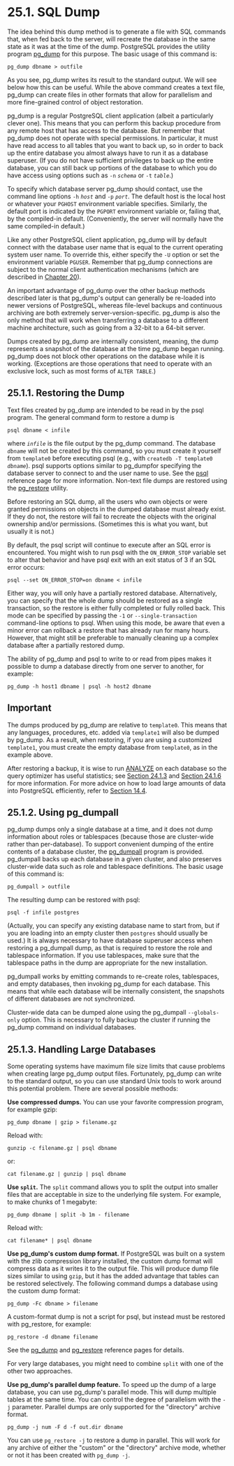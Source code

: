 # 25.1. SQL Dump

The idea behind this dump method is to generate a file with SQL commands that, when fed back to the server, will recreate the database in the same state as it was at the time of the dump. PostgreSQL provides the utility program [pg\_dump](https://www.postgresql.org/docs/10/static/app-pgdump.html) for this purpose. The basic usage of this command is:

```text
pg_dump dbname > outfile
```

As you see, pg\_dump writes its result to the standard output. We will see below how this can be useful. While the above command creates a text file, pg\_dump can create files in other formats that allow for parallelism and more fine-grained control of object restoration.

pg\_dump is a regular PostgreSQL client application \(albeit a particularly clever one\). This means that you can perform this backup procedure from any remote host that has access to the database. But remember that pg\_dump does not operate with special permissions. In particular, it must have read access to all tables that you want to back up, so in order to back up the entire database you almost always have to run it as a database superuser. \(If you do not have sufficient privileges to back up the entire database, you can still back up portions of the database to which you do have access using options such as `-n` _`schema`_ or `-t` _`table`_.\)

To specify which database server pg\_dump should contact, use the command line options `-h` _`host`_ and `-p` _`port`_. The default host is the local host or whatever your `PGHOST` environment variable specifies. Similarly, the default port is indicated by the `PGPORT` environment variable or, failing that, by the compiled-in default. \(Conveniently, the server will normally have the same compiled-in default.\)

Like any other PostgreSQL client application, pg\_dump will by default connect with the database user name that is equal to the current operating system user name. To override this, either specify the `-U` option or set the environment variable `PGUSER`. Remember that pg\_dump connections are subject to the normal client authentication mechanisms \(which are described in [Chapter 20](https://www.postgresql.org/docs/10/static/client-authentication.html)\).

An important advantage of pg\_dump over the other backup methods described later is that pg\_dump's output can generally be re-loaded into newer versions of PostgreSQL, whereas file-level backups and continuous archiving are both extremely server-version-specific. pg\_dump is also the only method that will work when transferring a database to a different machine architecture, such as going from a 32-bit to a 64-bit server.

Dumps created by pg\_dump are internally consistent, meaning, the dump represents a snapshot of the database at the time pg\_dump began running. pg\_dump does not block other operations on the database while it is working. \(Exceptions are those operations that need to operate with an exclusive lock, such as most forms of `ALTER TABLE`.\)

## 25.1.1. Restoring the Dump

Text files created by pg\_dump are intended to be read in by the psql program. The general command form to restore a dump is

```text
psql dbname < infile
```

where _`infile`_ is the file output by the pg\_dump command. The database _`dbname`_ will not be created by this command, so you must create it yourself from `template0` before executing psql \(e.g., with `createdb -T template0` _`dbname`_\). psql supports options similar to pg\_dumpfor specifying the database server to connect to and the user name to use. See the [psql](https://www.postgresql.org/docs/10/static/app-psql.html) reference page for more information. Non-text file dumps are restored using the [pg\_restore](https://www.postgresql.org/docs/10/static/app-pgrestore.html) utility.

Before restoring an SQL dump, all the users who own objects or were granted permissions on objects in the dumped database must already exist. If they do not, the restore will fail to recreate the objects with the original ownership and/or permissions. \(Sometimes this is what you want, but usually it is not.\)

By default, the psql script will continue to execute after an SQL error is encountered. You might wish to run psql with the `ON_ERROR_STOP` variable set to alter that behavior and have psql exit with an exit status of 3 if an SQL error occurs:

```text
psql --set ON_ERROR_STOP=on dbname < infile
```

Either way, you will only have a partially restored database. Alternatively, you can specify that the whole dump should be restored as a single transaction, so the restore is either fully completed or fully rolled back. This mode can be specified by passing the `-1` or `--single-transaction` command-line options to psql. When using this mode, be aware that even a minor error can rollback a restore that has already run for many hours. However, that might still be preferable to manually cleaning up a complex database after a partially restored dump.

The ability of pg\_dump and psql to write to or read from pipes makes it possible to dump a database directly from one server to another, for example:

```text
pg_dump -h host1 dbname | psql -h host2 dbname
```

## Important

The dumps produced by pg\_dump are relative to `template0`. This means that any languages, procedures, etc. added via `template1` will also be dumped by pg\_dump. As a result, when restoring, if you are using a customized `template1`, you must create the empty database from `template0`, as in the example above.

After restoring a backup, it is wise to run [ANALYZE](https://www.postgresql.org/docs/10/static/sql-analyze.html) on each database so the query optimizer has useful statistics; see [Section 24.1.3](https://www.postgresql.org/docs/10/static/routine-vacuuming.html#VACUUM-FOR-STATISTICS) and [Section 24.1.6](https://www.postgresql.org/docs/10/static/routine-vacuuming.html#AUTOVACUUM) for more information. For more advice on how to load large amounts of data into PostgreSQL efficiently, refer to [Section 14.4](https://www.postgresql.org/docs/10/static/populate.html).

## 25.1.2. Using pg\_dumpall

pg\_dump dumps only a single database at a time, and it does not dump information about roles or tablespaces \(because those are cluster-wide rather than per-database\). To support convenient dumping of the entire contents of a database cluster, the [pg\_dumpall](https://www.postgresql.org/docs/10/static/app-pg-dumpall.html) program is provided. pg\_dumpall backs up each database in a given cluster, and also preserves cluster-wide data such as role and tablespace definitions. The basic usage of this command is:

```text
pg_dumpall > outfile
```

The resulting dump can be restored with psql:

```text
psql -f infile postgres
```

\(Actually, you can specify any existing database name to start from, but if you are loading into an empty cluster then `postgres` should usually be used.\) It is always necessary to have database superuser access when restoring a pg\_dumpall dump, as that is required to restore the role and tablespace information. If you use tablespaces, make sure that the tablespace paths in the dump are appropriate for the new installation.

pg\_dumpall works by emitting commands to re-create roles, tablespaces, and empty databases, then invoking pg\_dump for each database. This means that while each database will be internally consistent, the snapshots of different databases are not synchronized.

Cluster-wide data can be dumped alone using the pg\_dumpall `--globals-only` option. This is necessary to fully backup the cluster if running the pg\_dump command on individual databases.

## 25.1.3. Handling Large Databases

Some operating systems have maximum file size limits that cause problems when creating large pg\_dump output files. Fortunately, pg\_dump can write to the standard output, so you can use standard Unix tools to work around this potential problem. There are several possible methods:

**Use compressed dumps.** You can use your favorite compression program, for example gzip:

```text
pg_dump dbname | gzip > filename.gz
```

Reload with:

```text
gunzip -c filename.gz | psql dbname
```

or:

```text
cat filename.gz | gunzip | psql dbname
```

**Use `split`.** The `split` command allows you to split the output into smaller files that are acceptable in size to the underlying file system. For example, to make chunks of 1 megabyte:

```text
pg_dump dbname | split -b 1m - filename
```

Reload with:

```text
cat filename* | psql dbname
```

**Use pg\_dump's custom dump format.** If PostgreSQL was built on a system with the zlib compression library installed, the custom dump format will compress data as it writes it to the output file. This will produce dump file sizes similar to using `gzip`, but it has the added advantage that tables can be restored selectively. The following command dumps a database using the custom dump format:

```text
pg_dump -Fc dbname > filename
```

A custom-format dump is not a script for psql, but instead must be restored with pg\_restore, for example:

```text
pg_restore -d dbname filename
```

See the [pg\_dump](https://www.postgresql.org/docs/10/static/app-pgdump.html) and [pg\_restore](https://www.postgresql.org/docs/10/static/app-pgrestore.html) reference pages for details.

For very large databases, you might need to combine `split` with one of the other two approaches.

**Use pg\_dump's parallel dump feature.** To speed up the dump of a large database, you can use pg\_dump's parallel mode. This will dump multiple tables at the same time. You can control the degree of parallelism with the `-j` parameter. Parallel dumps are only supported for the "directory" archive format.

```text
pg_dump -j num -F d -f out.dir dbname
```

You can use `pg_restore -j` to restore a dump in parallel. This will work for any archive of either the "custom" or the "directory" archive mode, whether or not it has been created with `pg_dump -j`.

